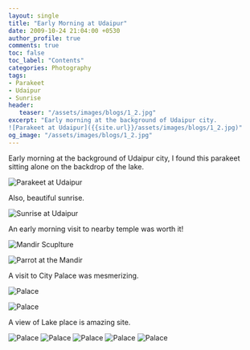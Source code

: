```yaml
---
layout: single
title: "Early Morning at Udaipur"
date: 2009-10-24 21:04:00 +0530
author_profile: true
comments: true
toc: false
toc_label: "Contents"
categories: Photography
tags:
- Parakeet
- Udaipur
- Sunrise
header:
   teaser: "/assets/images/blogs/1_2.jpg"
excerpt: "Early morning at the background of Udaipur city.
![Parakeet at Udaipur]({{site.url}}/assets/images/blogs/1_2.jpg)"
og_image: "/assets/images/blogs/1_2.jpg"
---
```


Early morning at the background of Udaipur city, I found this parakeet sitting alone on the backdrop of the lake. 

![Parakeet at Udaipur]({{site.url}}/assets/images/blogs/1_2.jpg)

Also, beautiful sunrise. 

![Sunrise at Udaipur]({{site.url}}/assets/images/blogs/5.jpg)

An early morning visit to nearby temple was worth it! 

![Mandir Scuplture]({{site.url}}/assets/images/blogs/6.jpg)

![Parrot at the Mandir]({{site.url}}/assets/images/blogs/7.jpg)

A visit to City Palace was mesmerizing.

![Palace]({{site.url}}/assets/images/blogs/8.jpg)

![Palace]({{site.url}}/assets/images/blogs/9.jpg)

A view of Lake place is amazing site.

![Palace]({{site.url}}/assets/images/blogs/10.jpg)
![Palace]({{site.url}}/assets/images/blogs/11.jpg)
![Palace]({{site.url}}/assets/images/blogs/12.jpg)
![Palace]({{site.url}}/assets/images/blogs/13.jpg)
![Palace]({{site.url}}/assets/images/blogs/14.jpg)